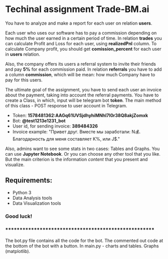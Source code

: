 # Techinal assignment Trade-BM.ai


You have to analyze and make a report for each user on relation **users**.


Each user who uses our software has to pay a commission depending on how much the user earned in a certain period of time.
In relation **trades** you can calculate Profit and Loss for each user, using **realizedPnl** column.
To calculate Company profit, you should get **comission_percent** for each user in **users** relation.

Also, the company offers its users a referral system to invite their friends and pay **5%** for each commission paid.
In relation **referrals**  you have to add a column **commission**, which will be mean: how much Company have to pay for this users.

The ultimate goal of the assignment, you have to send each user an invoice about the payment, taking into account the referral payments.
You have to create a Class, in which, input will be telegram bot **token**. The main method of this class - POST response to user account in Telegram.
- Token: **1578481362:AAGq61UVSjdhyhiMNhl7I0r38Q8akjZomxk**
- Bot: **@test1213e1231_bot**
- User id, for sending invoice: **389484326**
- Invoice example:
"Привет друг.
  Вместе мы заработали: N💰.
  Благодарность для меня составляет K%, или J$."
  

Also, admins want to see some stats in two cases: Tables and Graphs. 
You can use **Jupyter Notebook**. Or you can choose any other tool that you like. 
But the main criterion is the information *content* that you present and visualize.


## Requirements:
- Python 3
- Data Analysis tools
- Data Visualization tools


### Good luck!


### ****************************************************
The bot.py file contains all the code for the bot. The commented out code at the bottom of the bot with a button.
In main.py - charts and tables. Graphs (matplotlib).

